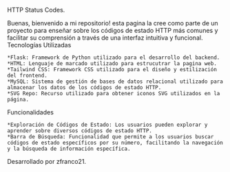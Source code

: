 HTTP Status Codes.

Buenas, bienvenido a mi repositorio! esta pagina la cree como parte de un proyecto para enseñar sobre los códigos de estado HTTP más comunes y facilitar su comprensión a través de una interfaz intuitiva y funcional.
Tecnologías Utilizadas

    *Flask: Framework de Python utilizado para el desarrollo del backend.
    *HTML: Lenguaje de marcado utilizado para estrucutrar la pagina web.
    *Tailwind CSS: Framework CSS utilizado para el diseño y estilización del frontend.
    *MySQL: Sistema de gestión de bases de datos relacional utilizado para almacenar los datos de los códigos de estado HTTP.
    *SVG Repo: Recurso utilizado para obtener iconos SVG utilizados en la página.

Funcionalidades

    *Exploración de Códigos de Estado: Los usuarios pueden explorar y aprender sobre diversos códigos de estado HTTP.
    *Barra de Búsqueda: Funcionalidad que permite a los usuarios buscar códigos de estado específicos por su número, facilitando la navegación y la búsqueda de información específica.

Desarrollado por zfranco21.
